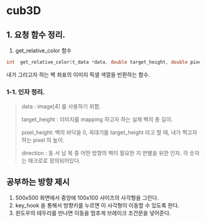 cub3D
=====

## 1. 요청 함수 정리.

1. get_relative_color 함수

```C
int  get_relative_color(t_data *data, double target_height, double pixel_height, int direction)
``````

내가 그리고자 하는 벽 좌표의 이미지 픽샐 색깔을 반환하는 함수.

### 1-1. 인자 정리.
 >data : image[4] 를 사용하기 위함.
>
> target_height : 이미지를 mapping 하고자 하는 실제 벽의 총 길이.
>
> pixel_height: 벽의 바닥을 0, 꼭대기를 target_height 라고 할 때, 내가 찍고자 하는 pixel 의 높이.
>
> direction : 동 서 남 북 중 어떤 방향의 벽이 필요한 지 판별을 위한 인자. 각 숫자는 매크로로 정의되어있다.

## 공부하는 방향 제시
1. 500x500 화면에서 중앙에 100x100 사이즈의 사각형을 그린다.
2. key_hook 을 통해서 방향키를 누르면 이 사각형이 이동할 수 있도록 한다.
3. 윈도우의 테두리를 만나면 이동을 멈추게 브레이크 조건문을 넣어준다.